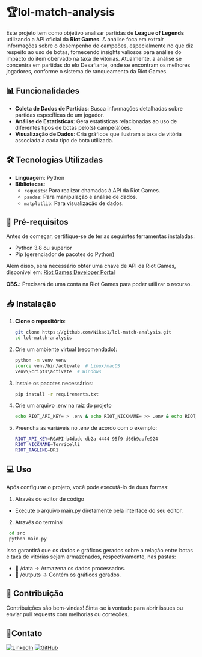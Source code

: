 # 🏆lol-match-analysis

Este projeto tem como objetivo analisar partidas de **League of Legends** utilizando a API oficial da **Riot Games**. A análise foca em extrair informações sobre o desempenho de campeões, especialmente no que diz respeito ao uso de botas, fornecendo insights valiosos para análise do impacto do item obervado na taxa de vitórias.
Atualmente, a análise se concentra em partidas do elo Desafiante, onde se encontram os melhores jogadores, conforme o sistema de ranqueamento da Riot Games.

## 📊 Funcionalidades

- **Coleta de Dados de Partidas**: Busca informações detalhadas sobre partidas específicas de um jogador.
- **Análise de Estatísticas**: Gera estatísticas relacionadas ao uso de diferentes tipos de botas pelo(s) campe(ã)ões.
- **Visualização de Dados**: Cria gráficos que ilustram a taxa de vitória associada a cada tipo de bota utilizada.

## 🛠 Tecnologias Utilizadas

- **Linguagem**: Python
- **Bibliotecas**:
  - `requests`: Para realizar chamadas à API da Riot Games.
  - `pandas`: Para manipulação e análise de dados.
  - `matplotlib`: Para visualização de dados.

## 🚀 Pré-requisitos

Antes de começar, certifique-se de ter as seguintes ferramentas instaladas:

- Python 3.8 ou superior
- Pip (gerenciador de pacotes do Python)

Além disso, será necessário obter uma chave de API da Riot Games, disponível em: [Riot Games Developer Portal](https://developer.riotgames.com/)

**OBS.:** Precisará de uma conta na Riot Games para poder utilizar o recurso.

## 📥 Instalação

1. **Clone o repositório**:

   ```bash
   git clone https://github.com/Nikao1/lol-match-analysis.git
   cd lol-match-analysis

2. Crie um ambiente virtual (recomendado):

   ```bash
   python -m venv venv
   source venv/bin/activate  # Linux/macOS
   venv\Scripts\activate  # Windows


3. Instale os pacotes necessários:

   ```bash
   pip install -r requirements.txt

4. Crie um arquivo .env na raiz do projeto
   
   ```bash
   echo RIOT_API_KEY= > .env & echo RIOT_NICKNAME= >> .env & echo RIOT_TAGLINE= >> .env

5. Preencha as variáveis no .env de acordo com o exemplo:
   ```bash
   RIOT_API_KEY=RGAPI-b4dadc-db2a-4444-95f9-d66b9aufe924
   RIOT_NICKNAME=Torricelli
   RIOT_TAGLINE=BR1

## 💻 Uso
Após configurar o projeto, você pode executá-lo de duas formas:

1. Através do editor de código
-  Execute o arquivo main.py diretamente pela interface do seu editor.

2. Através do terminal

  ```bash
   cd src
   python main.py
   ```

Isso garantirá que os dados e gráficos gerados sobre a relação entre botas e taxa de vitórias sejam armazenados, respectivamente, nas pastas:

-  📁 /data → Armazena os dados processados.
-  📁 /outputs → Contém os gráficos gerados.

## 🤝 Contribuição
Contribuições são bem-vindas! Sinta-se à vontade para abrir issues ou enviar pull requests com melhorias ou correções.

## 📱Contato

[![LinkedIn](https://img.shields.io/badge/LinkedIn-0077B5?style=for-the-badge&logo=linkedin&logoColor=white)](https://www.linkedin.com/in/nikolas-araujo/)
[![GitHub](https://img.shields.io/badge/GitHub-181717?style=for-the-badge&logo=github&logoColor=white)](https://github.com/Nikao1)
